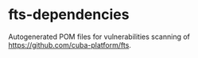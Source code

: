 #  fts-dependencies

Autogenerated POM files for vulnerabilities scanning of https://github.com/cuba-platform/fts.
